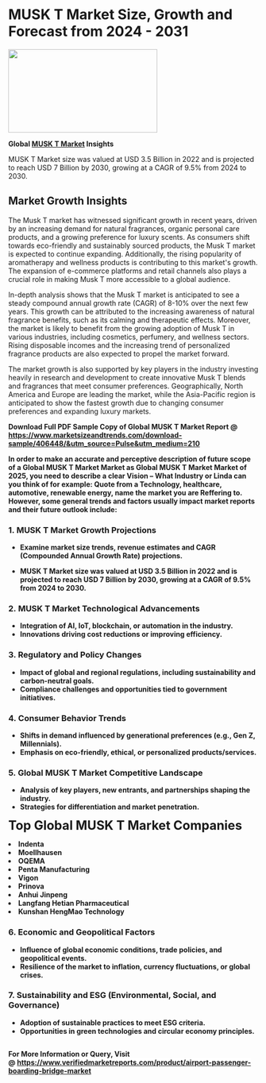 <H1>MUSK T Market Size, Growth and Forecast from 2024 - 2031</H1><img class="aligncenter size-medium wp-image-584254" src="https://thirdeyenews.in/wp-content/uploads/2024/09/Global-Market-Research-300x168.jpeg" alt="" width="300" height="168" /><p><strong>Global&nbsp;<a href="https://www.marketsizeandtrends.com/download-sample/406448/&amp;utm_source=Pulse&amp;utm_medium=210">MUSK T Market</a> Insights</strong></p><p>MUSK T Market size was valued at USD 3.5 Billion in 2022 and is projected to reach USD 7 Billion by 2030, growing at a CAGR of 9.5% from 2024 to 2030.</p><p><h2>Market Growth Insights</h2> <p>The Musk T market has witnessed significant growth in recent years, driven by an increasing demand for natural fragrances, organic personal care products, and a growing preference for luxury scents. As consumers shift towards eco-friendly and sustainably sourced products, the Musk T market is expected to continue expanding. Additionally, the rising popularity of aromatherapy and wellness products is contributing to this market's growth. The expansion of e-commerce platforms and retail channels also plays a crucial role in making Musk T more accessible to a global audience.</p> <p><strong></strong></p> <p>In-depth analysis shows that the Musk T market is anticipated to see a steady compound annual growth rate (CAGR) of 8-10% over the next few years. This growth can be attributed to the increasing awareness of natural fragrance benefits, such as its calming and therapeutic effects. Moreover, the market is likely to benefit from the growing adoption of Musk T in various industries, including cosmetics, perfumery, and wellness sectors. Rising disposable incomes and the increasing trend of personalized fragrance products are also expected to propel the market forward.</p> <p>The market growth is also supported by key players in the industry investing heavily in research and development to create innovative Musk T blends and fragrances that meet consumer preferences. Geographically, North America and Europe are leading the market, while the Asia-Pacific region is anticipated to show the fastest growth due to changing consumer preferences and expanding luxury markets.</p> <p><strong></p><p><span class=""><strong>Download Full PDF Sample Copy of Global MUSK T Market Report</strong> @ <a href="https://www.marketsizeandtrends.com/download-sample/406448/&amp;utm_source=Pulse&amp;utm_medium=210" target="_blank">https://www.marketsizeandtrends.com/download-sample/406448/&amp;utm_source=Pulse&amp;utm_medium=210</a></span></p><p>In order to make an accurate and perceptive description of future scope of a Global&nbsp;MUSK T Market Market as Global&nbsp;MUSK T Market Market of 2025, you need to describe a clear Vision &ndash; What Industry or Linda can you think of for example: Quote from a Technology, healthcare, automotive, renewable energy, name the market you are Reffering to. However, some general trends and factors usually impact market reports and their future outlook include:</p><h3>1.&nbsp;<strong>MUSK T Market Growth Projections</strong></h3><ul><li>Examine market size trends, revenue estimates and CAGR (Compounded Annual Growth Rate) projections.</li><li><p>MUSK T Market size was valued at USD 3.5 Billion in 2022 and is projected to reach USD 7 Billion by 2030, growing at a CAGR of 9.5% from 2024 to 2030.</p></li></ul><h3>2.&nbsp;<strong>MUSK T Market Technological Advancements</strong></h3><ul><li>Integration of AI, IoT, blockchain, or automation in the industry.</li><li>Innovations driving cost reductions or improving efficiency.</li></ul><h3>3.&nbsp;<strong>Regulatory and Policy Changes</strong></h3><ul><li>Impact of global and regional regulations, including sustainability and carbon-neutral goals.</li><li>Compliance challenges and opportunities tied to government initiatives.</li></ul><h3>4.&nbsp;<strong>Consumer Behavior Trends</strong></h3><ul><li>Shifts in demand influenced by generational preferences (e.g., Gen Z, Millennials).</li><li>Emphasis on eco-friendly, ethical, or personalized products/services.</li></ul><h3>5.&nbsp;<strong>Global MUSK T Market Competitive Landscape</strong></h3><ul><li>Analysis of key players, new entrants, and partnerships shaping the industry.</li><li>Strategies for differentiation and market penetration.</li></ul><p data-pm-slice="1 1 []"><span style="color: inherit; font-family: inherit; font-size: 25px;">Top Global MUSK T Market Companies</span></p><div class="" data-test-id=""><p><li>Indenta</li><li> Moellhausen</li><li> OQEMA</li><li> Penta Manufacturing</li><li> Vigon</li><li> Prinova</li><li> Anhui Jinpeng</li><li> Langfang Hetian Pharmaceutical</li><li> Kunshan HengMao Technology</li></p></div><h3>6.&nbsp;<strong>Economic and Geopolitical Factors</strong></h3><ul><li>Influence of global economic conditions, trade policies, and geopolitical events.</li><li>Resilience of the market to inflation, currency fluctuations, or global crises.</li></ul><h3>7.&nbsp;<strong>Sustainability and ESG (Environmental, Social, and Governance)</strong></h3><ul><li>Adoption of sustainable practices to meet ESG criteria.</li><li>Opportunities in green technologies and circular economy principles.</li></ul><h2><strong style="font-size: 14px;">For More Information or Query, Visit @&nbsp;</strong><a style="background-color: #ffffff; font-size: 14px;" href="https://www.marketsizeandtrends.com/report/musk-t-market/" target="_blank">https://www.verifiedmarketreports.com/product/airport-passenger-boarding-bridge-market</a></h2>
